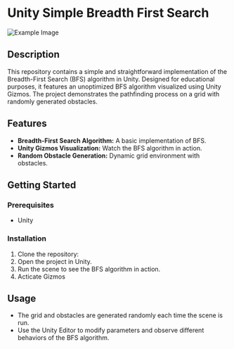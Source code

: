 # Unity Simple Breadth First Search
![Example Image]([https://github.com/Silent0Wings/Unity-Simple-BFS/blob/84b42eb50e6969cca028debcc92a67b3b3fd94df/ScreenShot/BFS%20(5).png])
## Description
This repository contains a simple and straightforward implementation of the Breadth-First Search (BFS) algorithm in Unity. Designed for educational purposes, it features an unoptimized BFS algorithm visualized using Unity Gizmos. The project demonstrates the pathfinding process on a grid with randomly generated obstacles.

## Features
- **Breadth-First Search Algorithm:** A basic implementation of BFS.
- **Unity Gizmos Visualization:** Watch the BFS algorithm in action.
- **Random Obstacle Generation:** Dynamic grid environment with obstacles.

## Getting Started
### Prerequisites
- Unity

### Installation
1. Clone the repository:
2. Open the project in Unity.
3. Run the scene to see the BFS algorithm in action.
4. Acticate Gizmos

## Usage
- The grid and obstacles are generated randomly each time the scene is run.
- Use the Unity Editor to modify parameters and observe different behaviors of the BFS algorithm.

